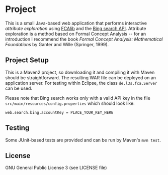 # Project

This is a small Java-based web application that performs interactive
_attribute exploration_ using
[FCAlib](http://code.google.com/p/fcalib/) and the
[Bing search API](http://datamarket.azure.com/dataset/bing/search). Attribute
exploration is a method based on Formal Concept Analysis -- for an
introduction I recommend the book _Formal Concept Analysis:
Mathematical Foundations_ by Ganter and Wille (Springer, 1999).

## Project Setup

This is a Maven2 project, so downloading it and compiling it with
Maven should be straightforward. The resulting WAR file can be
deployed on an application server. For testing within Eclipse, the
class `de.l3s.fca.Server` can be used.

Please note that Bing search works only with a valid API key in the
file `src/main/resources/config.properties` which should look like:

    web.search.bing.accountKey = PLACE_YOUR_KEY_HERE

## Testing

Some JUnit-based tests are provided and can be run by Maven's `mvn
test`.

## License

GNU General Public License 3 (see LICENSE file)

